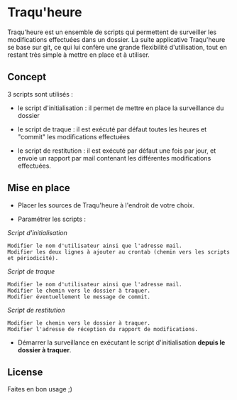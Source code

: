 Traqu'heure
================

Traqu'heure est un ensemble de scripts qui permettent de surveiller les modifications effectuées dans un dossier.
La suite applicative Traqu'heure se base sur git, ce qui lui confère une grande flexibilité d'utilisation, tout en restant très simple à mettre en place et à utiliser.

Concept
---------

3 scripts sont utilisés :

- le script d'initialisation : il permet de mettre en place la surveillance du dossier

- le script de traque : il est exécuté par défaut toutes les heures et "commit" les modifications effectuées

- le script de restitution : il est exécuté par défaut une fois par jour, et envoie un rapport par mail contenant les différentes modifications effectuées.

Mise en place
---------------------------
* Placer les sources de Traqu'heure à l'endroit de votre choix.

* Paramétrer les scripts :

*Script d'initialisation*

    Modifier le nom d'utilisateur ainsi que l'adresse mail.
    Modifier les deux lignes à ajouter au crontab (chemin vers les scripts et périodicité).

*Script de traque*

    Modifier le nom d'utilisateur ainsi que l'adresse mail.
    Modifier le chemin vers le dossier à traquer.
    Modifier éventuellement le message de commit.

*Script de restitution*

    Modifier le chemin vers le dossier à traquer.
    Modifier l'adresse de réception du rapport de modifications.

* Démarrer la surveillance en exécutant le script d'initialisation **depuis le dossier à traquer**.

License
---------
Faites en bon usage ;)

